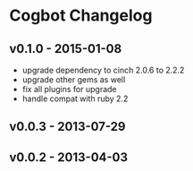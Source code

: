 Cogbot Changelog
===================

## v0.1.0 - 2015-01-08
- upgrade dependency to cinch 2.0.6 to 2.2.2
- upgrade other gems as well
- fix all plugins for upgrade
- handle compat with ruby 2.2

## v0.0.3 - 2013-07-29

## v0.0.2 - 2013-04-03

